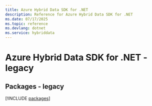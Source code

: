```yaml
---
title: Azure Hybrid Data SDK for .NET
description: Reference for Azure Hybrid Data SDK for .NET
ms.date: 07/17/2025
ms.topic: reference
ms.devlang: dotnet
ms.service: hybriddata
---
```

# Azure Hybrid Data SDK for .NET - legacy
## Packages - legacy
[!INCLUDE [packages](hybrid-data-index.md)]